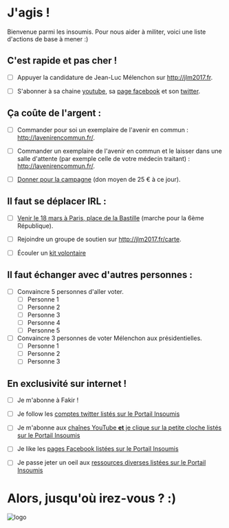 # J'agis !

Bienvenue parmi les insoumis. Pour nous aider à militer, voici une liste d'actions de base à mener :)

## C'est rapide et pas cher !

 - [ ] Appuyer la candidature de Jean-Luc Mélenchon sur http://jlm2017.fr.
 
 - [ ] S'abonner à sa chaine [youtube](https://www.youtube.com/user/placeaupeuple), sa [page facebook](https://www.facebook.com/JLMelenchon/) et son [twitter](https://twitter.com/jlmelenchon).
 
## Ça coûte de l'argent :
 
 - [ ] Commander pour soi un exemplaire de l'avenir en commun : http://lavenirencommun.fr/.
 
 - [ ] Commander un exemplaire de l'avenir en commun et le laisser dans une salle d'attente (par exemple celle de votre médecin traitant) : http://lavenirencommun.fr/.
 
 - [ ] [Donner pour la campagne](https://dons.jlm2017.fr/) (don moyen de 25 € à ce jour).
 
## Il faut se déplacer IRL :
 
 - [ ] [Venir le 18 mars à Paris, place de la Bastille](http://www.jlm2017.fr/rendez_vous_place_de_la_bastille_le_18_mars_2017) (marche pour la 6ème République).
 
 - [ ] Rejoindre un groupe de soutien sur http://jlm2017.fr/carte.
 
 - [ ] Écouler un [kit volontaire](https://materiel.jlm2017.fr/produit/kit-de-10-programmes-lavenir-commun/)
 
## Il faut échanger avec d'autres personnes :
 
 - [ ] Convaincre 5 personnes d'aller voter.
   - [ ] Personne 1
   - [ ] Personne 2
   - [ ] Personne 3
   - [ ] Personne 4
   - [ ] Personne 5
 
 - [ ] Convaincre 3 personnes de voter Mélenchon aux présidentielles.
   - [ ] Personne 1
   - [ ] Personne 2
   - [ ] Personne 3
   
## En exclusivité sur internet !
 
 - [ ] Je m'abonne à Fakir ! 
 
 - [ ] Je follow les [comptes twitter listés sur le Portail Insoumis](http://insoumis.online/twitter)
 
 - [ ] Je m'abonne aux [chaînes YouTube **et** je clique sur la petite cloche listés sur le Portail Insoumis](http://insoumis.online/youtube)
 
 - [ ] Je like les [pages Facebook listées sur le Portail Insoumis](http://insoumis.online/facebook)
 
 - [ ] Je passe jeter un oeil aux [ressources diverses listées sur le Portail Insoumis](http://insoumis.online/autres-ressources)
 
 
# Alors, jusqu'où irez-vous ? :)
 

 
 ![logo](https://actus.jlm2017.fr/app/uploads/2016/06/actualites-jlm-2017-la-france-insoumise.jpg)
